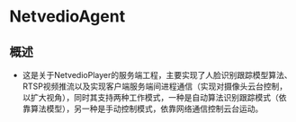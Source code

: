 # NetvedioAgent
## 概述
* 这是关于NetvedioPlayer的服务端工程，主要实现了人脸识别跟踪模型算法、RTSP视频推流以及实现客户端服务端间进程通信（实现对摄像头云台控制，以扩大视角），同时其支持两种工作模式，一种是自动算法识别跟踪模式（依靠算法模型），另一种是手动控制模式，依靠网络通信控制云台运动。
